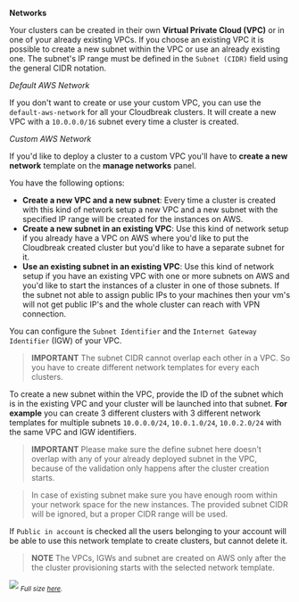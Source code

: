 **Networks**

Your clusters can be created in their own **Virtual Private Cloud (VPC)** or in one of your already existing VPCs.
If you choose an existing VPC it is possible to create a new subnet within the VPC or use an already existing one.
The subnet's IP range must be defined in the `Subnet (CIDR)` field using the general CIDR notation.

*Default AWS Network*

If you don't want to create or use your custom VPC, you can use the `default-aws-network` for all your
Cloudbreak clusters. It will create a new VPC with a `10.0.0.0/16` subnet every time a cluster is created.

*Custom AWS Network*

If you'd like to deploy a cluster to a custom VPC you'll have to **create a new network** template on the **manage
networks** panel.

You have the following options:

* **Create a new VPC and a new subnet**: Every time a cluster is created with this kind of network setup a new VPC and a new subnet with the specified IP range will be created for the instances on AWS.
* **Create a new subnet in an existing VPC**:  Use this kind of network setup if you already have a VPC on AWS where you'd like to put the Cloudbreak created cluster but you'd like to have a separate subnet for it.
* **Use an existing subnet in an existing VPC**:  Use this kind of network setup if you have an existing VPC with one or more subnets on AWS and you'd like to start the instances of a cluster in one of those subnets. If the subnet not able to assign public IPs to your machines then your vm's will not get public IP's and the whole cluster can reach with VPN connection.

 You can configure the `Subnet Identifier` and the `Internet Gateway Identifier` (IGW) of your VPC.

>**IMPORTANT** The subnet CIDR cannot overlap each other in a VPC. So you have to create different network
templates for every each clusters.

To create a new subnet within the VPC, provide the ID of the subnet which is in the existing VPC and your cluster
will be launched into that subnet. **For example** you can create 3 different clusters with 3 different network
templates for multiple subnets `10.0.0.0/24`, `10.0.1.0/24`, `10.0.2.0/24` with the same VPC and IGW identifiers.

>**IMPORTANT** Please make sure the define subnet here doesn't overlap with any of your already deployed subnet in
the VPC, because of the validation only happens after the cluster creation starts.

>In case of existing subnet make sure you have enough room within your network space for the new instances. The
provided subnet CIDR will be ignored, but a proper CIDR range will be used.

If `Public in account` is checked all the users belonging to your account will be able to use this network template
to create clusters, but cannot delete it.

>**NOTE** The VPCs, IGWs and subnet are created on AWS only after the the cluster provisioning starts with the selected
network template.

![](/aws/images/aws-network_v4.png)
<sub>*Full size [here](/aws/images/aws-network_v4.png).*</sub>
